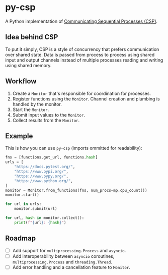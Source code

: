# py-csp

A Python implementation of [Communicating Sequential Processes (CSP)](https://en.wikipedia.org/wiki/Communicating_sequential_processes).

## Idea behind CSP

To put it simply, CSP is a style of concurrency that prefers communication over shared state. Data is passed from process to process using shared input and output channels instead of multiple processes reading and writing using shared memory.

## Workflow

1. Create a `Monitor` that's responsible for coordination for processes.
2. Register functions using the `Monitor`. Channel creation and plumbing is handled by the monitor.
3. Start the `Monitor`.
4. Submit input values to the `Monitor`.
5. Collect results from the `Monitor`.

## Example

This is how you can use `py-csp` (imports ommitted for readability):

```python
fns = [functions.get_url, functions.hash]
urls = [
    "https://docs.pytest.org/",
    "https://www.pypi.org/",
    "https://www.pypy.org/",
    "https://www.python.org/",
]
monitor = Monitor.from_functions(fns, num_procs=mp.cpu_count())
monitor.start()

for url in urls:
    monitor.submit(url)

for url, hash in monitor.collect():
    print(f"{url}: {hash}")
```

## Roadmap

- [ ] Add support for `multiprocessing.Process` and `asyncio`.
- [ ] Add interoperability between `asyncio` coroutines, `multiprocessing.Process` and `threading.Thread`.
- [ ] Add error handling and a cancellation feature to `Monitor`.
